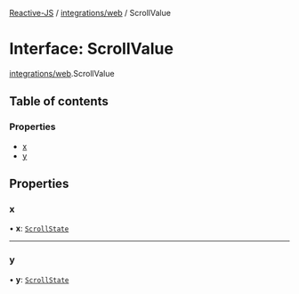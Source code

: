 [Reactive-JS](../README.md) / [integrations/web](../modules/integrations_web.md) / ScrollValue

# Interface: ScrollValue

[integrations/web](../modules/integrations_web.md).ScrollValue

## Table of contents

### Properties

- [x](integrations_web.ScrollValue.md#x)
- [y](integrations_web.ScrollValue.md#y)

## Properties

### x

• **x**: [`ScrollState`](integrations_web.ScrollState.md)

___

### y

• **y**: [`ScrollState`](integrations_web.ScrollState.md)
